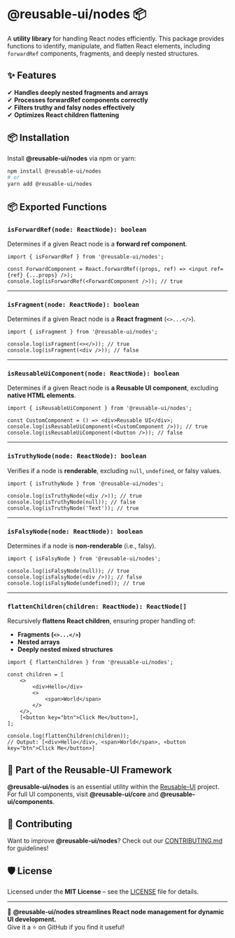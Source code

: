 # @reusable-ui/nodes 📦  

A **utility library** for handling React nodes efficiently. This package provides functions to identify, manipulate, and flatten React elements, including `forwardRef` components, fragments, and deeply nested structures.

## ✨ Features
✔ **Handles deeply nested fragments and arrays**  
✔ **Processes forwardRef components correctly**  
✔ **Filters truthy and falsy nodes effectively**  
✔ **Optimizes React children flattening**  

## 📦 Installation
Install **@reusable-ui/nodes** via npm or yarn:

```sh
npm install @reusable-ui/nodes
# or
yarn add @reusable-ui/nodes
```

## 📦 Exported Functions

### `isForwardRef(node: ReactNode): boolean`
Determines if a given React node is a **forward ref component**.

```tsx
import { isForwardRef } from '@reusable-ui/nodes';

const ForwardComponent = React.forwardRef((props, ref) => <input ref={ref} {...props} />);
console.log(isForwardRef(<ForwardComponent />)); // true
```

---

### `isFragment(node: ReactNode): boolean`
Determines if a given React node is a **React fragment** (`<>...</>`).

```tsx
import { isFragment } from '@reusable-ui/nodes';

console.log(isFragment(<></>)); // true
console.log(isFragment(<div />)); // false
```

---

### `isReusableUiComponent(node: ReactNode): boolean`
Determines if a given React node is **a Reusable UI component**, excluding **native HTML elements**.

```tsx
import { isReusableUiComponent } from '@reusable-ui/nodes';

const CustomComponent = () => <div>Reusable UI</div>;
console.log(isReusableUiComponent(<CustomComponent />)); // true
console.log(isReusableUiComponent(<button />)); // false
```

---

### `isTruthyNode(node: ReactNode): boolean`
Verifies if a node is **renderable**, excluding `null`, `undefined`, or falsy values.

```tsx
import { isTruthyNode } from '@reusable-ui/nodes';

console.log(isTruthyNode(<div />)); // true
console.log(isTruthyNode(null)); // false
console.log(isTruthyNode('Text')); // true
```

---

### `isFalsyNode(node: ReactNode): boolean`
Determines if a node is **non-renderable** (i.e., falsy).

```tsx
import { isFalsyNode } from '@reusable-ui/nodes';

console.log(isFalsyNode(null)); // true
console.log(isFalsyNode(<div />)); // false
console.log(isFalsyNode(undefined)); // true
```

---

### `flattenChildren(children: ReactNode): ReactNode[]`
Recursively **flattens React children**, ensuring proper handling of:
- **Fragments (`<>...</>`)**
- **Nested arrays**
- **Deeply nested mixed structures**

```tsx
import { flattenChildren } from '@reusable-ui/nodes';

const children = [
    <>
        <div>Hello</div>
        <>
            <span>World</span>
        </>
    </>,
    [<button key="btn">Click Me</button>],
];

console.log(flattenChildren(children));
// Output: [<div>Hello</div>, <span>World</span>, <button key="btn">Click Me</button>]
```

## 📖 Part of the Reusable-UI Framework  
**@reusable-ui/nodes** is an essential utility within the [Reusable-UI](https://github.com/reusable-ui/reusable-ui-monorepo) project.  
For full UI components, visit **@reusable-ui/core** and **@reusable-ui/components**.

## 🤝 Contributing  
Want to improve **@reusable-ui/nodes**? Check out our [CONTRIBUTING.md](./CONTRIBUTING.md) for guidelines!  

## 🛡️ License  
Licensed under the **MIT License** – see the [LICENSE](./LICENSE) file for details.  

---

🚀 **@reusable-ui/nodes streamlines React node management for dynamic UI development.**  
Give it a ⭐ on GitHub if you find it useful!  
